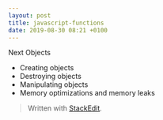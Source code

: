 ```yaml
---
layout: post
title: javascript-functions
date: 2019-08-30 08:21 +0100
---
```


Next Objects

* Creating objects
* Destroying objects
* Manipulating objects
* Memory optimizations and memory leaks


> Written with [StackEdit](https://stackedit.io/).
<!--stackedit_data:
eyJoaXN0b3J5IjpbNjc4NjM1OTAyXX0=
-->